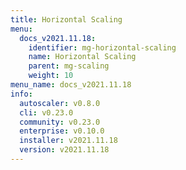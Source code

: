 ```yaml
---
title: Horizontal Scaling
menu:
  docs_v2021.11.18:
    identifier: mg-horizontal-scaling
    name: Horizontal Scaling
    parent: mg-scaling
    weight: 10
menu_name: docs_v2021.11.18
info:
  autoscaler: v0.8.0
  cli: v0.23.0
  community: v0.23.0
  enterprise: v0.10.0
  installer: v2021.11.18
  version: v2021.11.18
---
```


